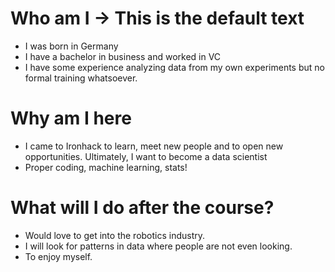 # Who am I -> This is the default text

* I was born in Germany
* I have a bachelor in business and worked in VC
* I have some experience analyzing data from my own experiments but no formal training whatsoever.

# Why am I here

* I came to Ironhack to learn, meet new people and to open new opportunities. Ultimately, I want to become a data scientist
* Proper coding, machine learning, stats!

# What will I do after the course?

* Would love to get into the robotics industry.
* I will look for patterns in data where people are not even looking.
* To enjoy myself.


